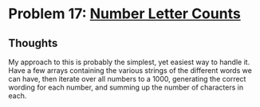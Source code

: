 # Problem 17: [Number Letter Counts](https://projecteuler.net/problem=17)

## Thoughts
My approach to this is probably the simplest, yet easiest way to handle it. Have a few arrays containing the various strings of the different words we can have, then iterate over all numbers to a 1000, generating the correct wording for each number, and summing up the number of characters in each. 